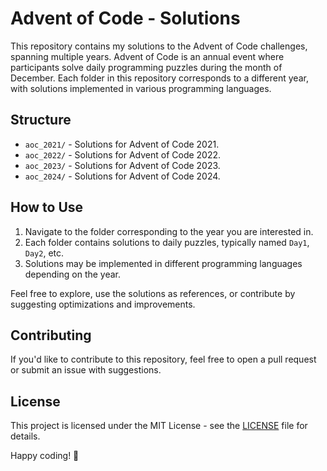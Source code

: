 
# Advent of Code - Solutions

This repository contains my solutions to the Advent of Code challenges, spanning multiple years. Advent of Code is an annual event where participants solve daily programming puzzles during the month of December. Each folder in this repository corresponds to a different year, with solutions implemented in various programming languages.

## Structure

- `aoc_2021/` - Solutions for Advent of Code 2021.
- `aoc_2022/` - Solutions for Advent of Code 2022.
- `aoc_2023/` - Solutions for Advent of Code 2023.
- `aoc_2024/` - Solutions for Advent of Code 2024.

## How to Use

1. Navigate to the folder corresponding to the year you are interested in.
2. Each folder contains solutions to daily puzzles, typically named `Day1`, `Day2`, etc.
3. Solutions may be implemented in different programming languages depending on the year.

Feel free to explore, use the solutions as references, or contribute by suggesting optimizations and improvements.

## Contributing

If you'd like to contribute to this repository, feel free to open a pull request or submit an issue with suggestions.

## License

This project is licensed under the MIT License - see the [LICENSE](LICENSE) file for details.

Happy coding! 🎄

